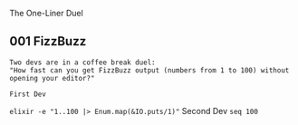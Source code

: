 The One-Liner Duel

## 001 FizzBuzz
    Two devs are in a coffee break duel:
    "How fast can you get FizzBuzz output (numbers from 1 to 100) without opening your editor?"
    
    First Dev 
```elixir -e "1..100 |> Enum.map(&IO.puts/1)"```
    Second Dev
```seq 100```

